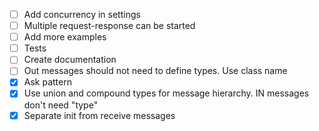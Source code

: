 - [ ] Add concurrency in settings
- [ ] Multiple request-response can be started
- [ ] Add more examples
- [ ] Tests
- [ ] Create documentation
- [ ] Out messages should not need to define types. Use class name
- [X] Ask pattern
- [X] Use union and compound types for message hierarchy. IN messages don't need "type"
- [X] Separate init from receive messages